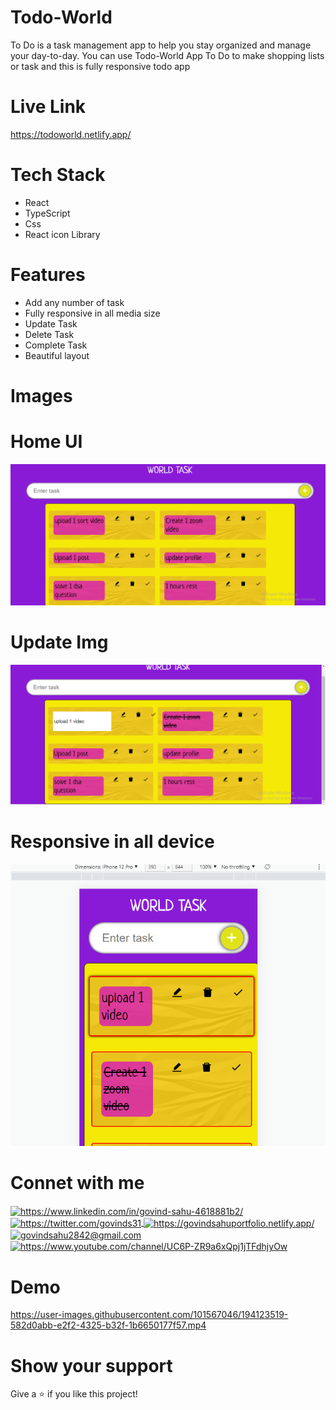 # Todo-World
To Do is a task management app to help you stay organized and manage your day-to-day. You can use Todo-World App  To Do to make shopping lists or task and this is fully responsive todo app 

# Live Link 
<a href="https://todoworld.netlify.app/"></a>
https://todoworld.netlify.app/

# Tech Stack 
- React 
- TypeScript
- Css 
- React icon Library


# Features
 - Add any number of  task
 - Fully responsive in all media size
 - Update Task 
 - Delete Task 
 - Complete Task 
- Beautiful layout 


# Images 

# Home UI
<img src="https://github.com/sgovind158/Todo-World/blob/main/readmeImg/Screenshot%202022-10-05%20150704.png?raw=true">

# Update Img
<img src="https://github.com/sgovind158/Todo-World/blob/main/readmeImg/updateImg.png?raw=true">

# Responsive in all device
<img src="https://github.com/sgovind158/Todo-World/blob/main/readmeImg/responsive1Img.png?raw=true">


# Connet with me 
<p align="left">
    <a href="https://www.linkedin.com/in/govind-sahu-4618881b2/">
        <img align="center" src="https://img.shields.io/badge/LinkedIn-0077B5?style=for-the-badge&logo=linkedin&logoColor=white" alt="https://www.linkedin.com/in/govind-sahu-4618881b2/" />
    </a>
    <a href="https://twitter.com/govinds31">
        <img align="center" src="https://img.shields.io/badge/Twitter-1DA1F2?style=for-the-badge&logo=twitter&logoColor=white" alt="https://twitter.com/govinds31" />
    </a>
    <a href="https://govindsahuportfolio.netlify.app/">
        <img align="center" src="https://img.shields.io/badge/Portfolio-18A303?style=for-the-badge&logo=ionic&logoColor=white" alt="https://govindsahuportfolio.netlify.app/" />
    </a>
    <a title="govindsahu2842@gmail.com" href="mailto:govindsahu2842@gmail.com">
        <img align="center" src="https://img.shields.io/badge/Gmail-D14836?style=for-the-badge&logo=gmail&logoColor=white" alt="govindsahu2842@gmail.com" />
    </a>
     <a href="https://www.youtube.com/channel/UC6P-ZR9a6xQpj1jTFdhjyOw">
        <img align="center" src="https://img.shields.io/badge/Youtube-D14836?style=for-the-badge&logo=youtube&logoColor=white" alt="https://www.youtube.com/channel/UC6P-ZR9a6xQpj1jTFdhjyOw" />
    </a>

   
</p>


# Demo

https://user-images.githubusercontent.com/101567046/194123519-582d0abb-e2f2-4325-b32f-1b6650177f57.mp4

# Show your support 
Give a ⭐️ if you like this project!


